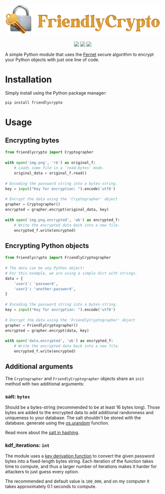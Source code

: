 <div align="center">
    <h1><img src="https://raw.githubusercontent.com/RealA10N/friendlycrypto/master/FriendlyCrypto.png" alt="FriendlyCrypto" width="500px"></h1>
    <img src="https://img.shields.io/github/workflow/status/reala10n/friendlycrypto/%E2%9C%94%20Test/master">
    <a href="https://pypi.org/project/friendlycrypto/">
    <img src="https://img.shields.io/pypi/v/friendlycrypto"></a>
    <img src="https://img.shields.io/github/stars/reala10n/friendlycrypto?style=social">
</div>


A simple Python module that uses the [Fernet] secure algorithm to encrypt
your Python objects with just one line of code.


# Installation

Simply install using the Python package manager:

```console
pip install friendlycrypto
```

# Usage

## Encrypting bytes

```python
from friendlycrypto import Cryptographer

with open('img.png', 'rb') as original_f:
    # Loads some file in a 'read-bytes' mode.
    original_data = original_f.read()

# Encoding the password string into a bytes-string.
key = input("Key for encryption: ").encode('utf8')

# Encrypt the data using the 'Cryptographer' object
grapher = Cryptographer()
encrypted = grapher.encrypt(original_data, key)

with open('img.png.encrypted', 'wb') as encrypted_f:
    # Write the encrypted data back into a new file.
    encrypted_f.write(encrypted)
```

## Encrypting Python objects

```python
from friendlycrypto import FriendlyCryptographer

# The data can be any Python object!
# For this example, we are using a simple dict with strings.
data = {
    'user1': 'password',
    'user2': 'another-password',
}

# Encoding the password string into a bytes-string.
key = input("Key for encryption: ").encode('utf8')

# Encrypt the data using the 'FriendlyCryptographer' object
grapher = FriendlyCryptographer()
encrypted = grapher.encrypt(data, key)

with open('data.encrypted', 'wb') as encrypted_f:
    # Write the encrypted data back into a new file.
    encrypted_f.write(encrypted)
```

## Additional arguments

The `Cryptographer` and `FriendlyCryptographer` objects share an `init` method
with two additional arguments:

### salt: `bytes`

Should be a bytes-string (recommended to be at least 16 bytes long).
Those bytes are added to the encrypted data to add additional randomness and
uniqueness to your database.
The salt shouldn't be stored with the database. generate using the [os.urandom]
function.

Read more about the [salt in hashing].

### kdf_iterations: `int`

The module uses a [key derivation function] to convert the given password bytes
into a fixed-length bytes string. Each iteration of the function takes time to
compute, and thus a larger number of iterations makes it harder for attackers
to just guess every option.

The recommended and default value is `100_000`, and on my computer it takes
approximately 0.1 seconds to compute.


[Fernet]: https://github.com/fernet/spec/
[os.urandom]: https://docs.python.org/3/library/os.html#os.urandom
[salt in hashing]: https://auth0.com/blog/adding-salt-to-hashing-a-better-way-to-store-passwords/
[key derivation function]: https://en.wikipedia.org/wiki/Key_derivation_function
